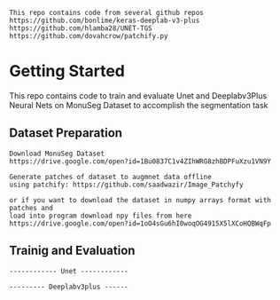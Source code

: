 ```
This repo contains code from several github repos
https://github.com/bonlime/keras-deeplab-v3-plus
https://github.com/hlamba28/UNET-TGS
https://github.com/dovahcrow/patchify.py
```

# Getting Started

This repo contains code to train and evaluate Unet and Deeplabv3Plus Neural Nets on MonuSeg Dataset to accomplish the segmentation task

## Dataset Preparation
```
Download MonuSeg Dataset
https://drive.google.com/open?id=1Bu0837C1v4ZIhWRG8zhBDPFuXzu1VN9Y

Generate patches of dataset to augmnet data offline
using patchify: https://github.com/saadwazir/Image_Patchyfy

or if you want to download the dataset in numpy arrays format with patches and 
load into program download npy files from here
https://drive.google.com/open?id=1oO4sGu6hI0woqOG4915X5lXCoHQBWqFp

```

## Trainig and Evaluation

```
------------ Unet ------------

```

```
--------- Deeplabv3plus ------

```
